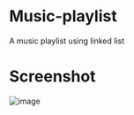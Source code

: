 # Music-playlist
A music playlist using linked list
 
# Screenshot
![image](https://user-images.githubusercontent.com/89207792/149676329-66c6dd67-6d2a-4a8e-a6e0-712a69219522.png)
